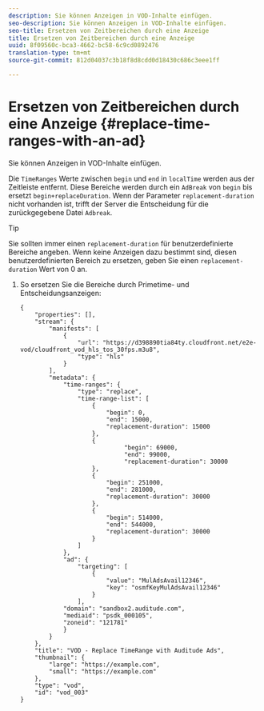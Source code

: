 ```yaml
---
description: Sie können Anzeigen in VOD-Inhalte einfügen.
seo-description: Sie können Anzeigen in VOD-Inhalte einfügen.
seo-title: Ersetzen von Zeitbereichen durch eine Anzeige
title: Ersetzen von Zeitbereichen durch eine Anzeige
uuid: 8f09560c-bca3-4662-bc58-6c9cd0892476
translation-type: tm+mt
source-git-commit: 812d04037c3b18f8d8cdd0d18430c686c3eee1ff

---
```



# Ersetzen von Zeitbereichen durch eine Anzeige {#replace-time-ranges-with-an-ad}

Sie können Anzeigen in VOD-Inhalte einfügen.

Die `TimeRanges` Werte zwischen `begin` und `end` in `localTime` werden aus der Zeitleiste entfernt. Diese Bereiche werden durch ein `AdBreak` von `begin` bis ersetzt `begin+replaceDuration`. Wenn der Parameter `replacement-duration` nicht vorhanden ist, trifft der Server die Entscheidung für die zurückgegebene Datei `Adbreak`.

>[!TIP]
>
>Sie sollten immer einen `replacement-duration` für benutzerdefinierte Bereiche angeben. Wenn keine Anzeigen dazu bestimmt sind, diesen benutzerdefinierten Bereich zu ersetzen, geben Sie einen `replacement-duration` Wert von 0 an.

1. So ersetzen Sie die Bereiche durch Primetime- und Entscheidungsanzeigen:

   ```
   {   
       "properties": [],
       "stream": {
           "manifests": [
               {
                   "url": "https://d398890tia84ty.cloudfront.net/e2e-vod/cloudfront_vod_hls_tos_30fps.m3u8",
                   "type": "hls"
               }
           ],
           "metadata": {
               "time-ranges": {
                   "type": "replace",
                   "time-range-list": [
                       {
                           "begin": 0,
                           "end": 15000,
                           "replacement-duration": 15000
                       },
                       {
                                "begin": 69000,
                                "end": 99000,
                                "replacement-duration": 30000
                       },
                       {
                           "begin": 251000,
                           "end": 281000,
                           "replacement-duration": 30000
                       },
                       {
                           "begin": 514000,
                           "end": 544000,
                           "replacement-duration": 30000
                       }
                   ]
               },
               "ad": {
                   "targeting": [
                       {
                           "value": "MulAdsAvail12346",
                           "key": "osmfKeyMulAdsAvail12346"
                       }
                   ],
               "domain": "sandbox2.auditude.com",
               "mediaid": "psdk_000105",
               "zoneid": "121781"
               }     
           }
       },   
       "title": "VOD - Replace TimeRange with Auditude Ads",
       "thumbnail": {
           "large": "https://example.com",
           "small": "https://example.com"
       },
       "type": "vod",
       "id": "vod_003"
   }
   ```

